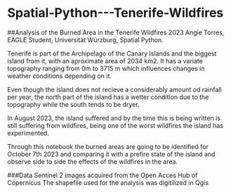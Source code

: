 # Spatial-Python---Tenerife-Wildfires

##Analysis of the Burned Area in the Tenerife Wildfires 2023
Angie Torres, EAGLE Student, Universität Würzburg, Spatial Python.

Tenerife is part of the Archipelago of the Canary Islands and the biggest island from it, with an aproximate area of 2034 km2. It has a variate topography ranging from 0m to 3715 m which influences changes in weather conditions depending on it.

Even though the island does not recieve a considerably amount od rainfall per year, the north part of the island has a wetter condition due to the topography while the south tends to be dryer.

In August 2023, the island suffered and by the time this is being written is still suffering from wildfires, being one of the worst wildfires the island has experimented.

Through this notebook the burned areas are going to be identified for October 7th 2023 and comparing it with a prefire state of the island and observe side to side the effects of the wildfires in the area.

###Data
Sentinel 2 images acquired from the Open Acces Hub of Copernicus
The shapefile used for the analysis was digitilized in Qgis
